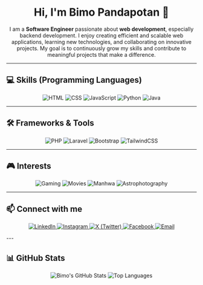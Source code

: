 <h1 align="center">Hi, I'm Bimo Pandapotan 👋</h1>
<p align="center">
  I am a <b>Software Engineer</b> passionate about <b>web development</b>, especially backend development. I enjoy creating efficient and scalable web applications, learning new technologies, and collaborating on innovative projects. My goal is to continuously grow my skills and contribute to meaningful projects that make a difference.
</p>

---

## 💻 Skills (Programming Languages)
<p align="center">
  <img alt="HTML" src="https://img.shields.io/badge/HTML5-E34F26?style=for-the-badge&logo=html5&logoColor=white"/>
  <img alt="CSS" src="https://img.shields.io/badge/CSS3-1572B6?style=for-the-badge&logo=css3&logoColor=white"/>
  <img alt="JavaScript" src="https://img.shields.io/badge/JavaScript-F7DF1E?style=for-the-badge&logo=javascript&logoColor=black"/>
  <img alt="Python" src="https://img.shields.io/badge/Python-3776AB?style=for-the-badge&logo=python&logoColor=white"/>
  <img alt="Java" src="https://img.shields.io/badge/Java-007396?style=for-the-badge&logo=java&logoColor=white"/>
</p>

---

## 🛠 Frameworks & Tools
<p align="center">
  <img alt="PHP" src="https://img.shields.io/badge/PHP-777BB4?style=plastic&logo=php&logoColor=white"/>
  <img alt="Laravel" src="https://img.shields.io/badge/Laravel-FF2D20?style=plastic&logo=laravel&logoColor=white"/>
  <img alt="Bootstrap" src="https://img.shields.io/badge/Bootstrap-7952B3?style=plastic&logo=bootstrap&logoColor=white"/>
  <img alt="TailwindCSS" src="https://img.shields.io/badge/TailwindCSS-06B6D4?style=plastic&logo=tailwind-css&logoColor=white"/>
</p>

---

## 🎮 Interests
<p align="center">
  <img alt="Gaming" src="https://img.shields.io/badge/Gaming-FF69B4?style=flat-square&logo=gamepad"/>
  <img alt="Movies" src="https://img.shields.io/badge/Movies-FFD700?style=flat-square&logo=popcorn"/>
  <img alt="Manhwa" src="https://img.shields.io/badge/Manhwa-1E90FF?style=flat-square"/>
  <img alt="Astrophotography" src="https://img.shields.io/badge/Astrophotography-4B0082?style=flat-square"/>
</p>

---

## 📫 Connect with me
<p align="center">
  <a href="https://www.linkedin.com/in/bimo-pandapotan-927baa31b/">
    <img alt="LinkedIn" src="https://img.shields.io/badge/LinkedIn-0077B5?style=flat-square&logo=linkedin&logoColor=white"/>
  </a>
  <a href="https://www.instagram.com/rdbiim._/">
    <img alt="Instagram" src="https://img.shields.io/badge/Instagram-E4405F?style=flat-square&logo=instagram&logoColor=white"/>
  </a>
  <a href="https://x.com/accelz17">
    <img alt="X (Twitter)" src="https://img.shields.io/badge/X-1DA1F2?style=flat-square&logo=twitter&logoColor=white"/>
  </a>
  <a href="https://www.facebook.com/bimo.satriapandapotan">
    <img alt="Facebook" src="https://img.shields.io/badge/Facebook-1877F2?style=flat-square&logo=facebook&logoColor=white"/>
  </a>
  <a href="mailto:bimosatp522@gmail.com">
    <img alt="Email" src="https://img.shields.io/badge/Email-D14836?style=flat-square&logo=gmail&logoColor=white"/>
  </a>
</p>
---

## 📊 GitHub Stats
<p align="center">
  <img src="https://github-readme-stats.vercel.app/api?username=bimopandapotan&show_icons=true&theme=radical" alt="Bimo's GitHub Stats"/>
  <img src="https://github-readme-stats.vercel.app/api/top-langs/?username=bimopandapotan&layout=compact&theme=radical" alt="Top Languages"/>
</p>
